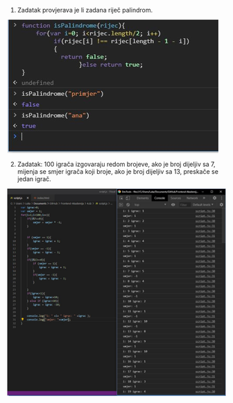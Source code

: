1. Zadatak provjerava je li zadana riječ palindrom.

<img src="1. zad.JPG">

2. Zadatak: 100 igrača izgovaraju redom brojeve, ako je broj dijeljiv sa 7, mijenja se smjer igrača koji broje, ako je broj dijeljiv sa 13, preskače se jedan igrač.

<img src="2. zad.JPG">
